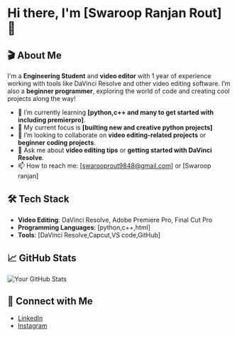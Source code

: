 # Hi there, I'm [Swaroop Ranjan Rout] 👋

## 🎬 About Me
I'm a **Engineering Student** and **video editor** with 1 year of experience working with tools like DaVinci Resolve and other video editing software. I’m also a **beginner programmer**, exploring the world of code and creating cool projects along the way!

- 🌱 I’m currently learning **[python,c++ and many to get started with including premierpro]**.
- 🎯 My current focus is **[builting new and creative python projects]**
- 👯 I’m looking to collaborate on **video editing-related projects** or **beginner coding projects**.
- 💬 Ask me about **video editing tips** or **getting started with DaVinci Resolve**.
- 📫 How to reach me: [swarooprout9848@gmail.com] or [Swaroop ranjan]
  
## 🛠 Tech Stack
- **Video Editing**: DaVinci Resolve, Adobe Premiere Pro, Final Cut Pro
- **Programming Languages**: [python,c++,html]
- **Tools**: [DaVinci Resolve,Capcut,VS code,GitHub]

## 📈 GitHub Stats
![Your GitHub Stats](https://github-readme-stats.vercel.app/api?username=rinku_47&show_icons=true&theme=radical)

## 🔗 Connect with Me
- [LinkedIn](https://www.linkedin.com/in/swaroop-ranjan-2ba361245/)
- [Instagram]() 
